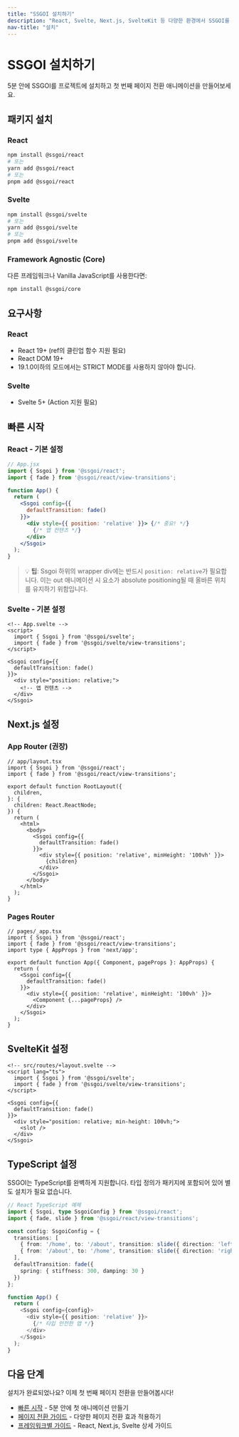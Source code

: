 ```yaml
---
title: "SSGOI 설치하기"
description: "React, Svelte, Next.js, SvelteKit 등 다양한 환경에서 SSGOI를 설치하고 설정하는 방법"
nav-title: "설치"
---
```


# SSGOI 설치하기

5분 안에 SSGOI를 프로젝트에 설치하고 첫 번째 페이지 전환 애니메이션을 만들어보세요.

## 패키지 설치

### React

```bash
npm install @ssgoi/react
# 또는
yarn add @ssgoi/react
# 또는
pnpm add @ssgoi/react
```

### Svelte

```bash
npm install @ssgoi/svelte
# 또는
yarn add @ssgoi/svelte
# 또는
pnpm add @ssgoi/svelte
```

### Framework Agnostic (Core)

다른 프레임워크나 Vanilla JavaScript를 사용한다면:

```bash
npm install @ssgoi/core
```

## 요구사항

### React
- React 19+ (ref의 클린업 함수 지원 필요)
- React DOM 19+
- 19.1.0이하의 모드에서는 STRICT MODE를 사용하지 않아야 합니다.

### Svelte
- Svelte 5+ (Action 지원 필요)


## 빠른 시작

### React - 기본 설정

```jsx
// App.jsx
import { Ssgoi } from '@ssgoi/react';
import { fade } from '@ssgoi/react/view-transitions';

function App() {
  return (
    <Ssgoi config={{
      defaultTransition: fade()
    }}>
      <div style={{ position: 'relative' }}> {/* 중요! */}
        {/* 앱 컨텐츠 */}
      </div>
    </Ssgoi>
  );
}
```

> 💡 **팁**: Ssgoi 하위의 wrapper div에는 반드시 `position: relative`가 필요합니다. 이는 out 애니메이션 시 요소가 absolute positioning될 때 올바른 위치를 유지하기 위함입니다.

### Svelte - 기본 설정

```svelte
<!-- App.svelte -->
<script>
  import { Ssgoi } from '@ssgoi/svelte';
  import { fade } from '@ssgoi/svelte/view-transitions';
</script>

<Ssgoi config={{
  defaultTransition: fade()
}}>
  <div style="position: relative;">
    <!-- 앱 컨텐츠 -->
  </div>
</Ssgoi>
```

## Next.js 설정

### App Router (권장)

```tsx
// app/layout.tsx
import { Ssgoi } from '@ssgoi/react';
import { fade } from '@ssgoi/react/view-transitions';

export default function RootLayout({
  children,
}: {
  children: React.ReactNode;
}) {
  return (
    <html>
      <body>
        <Ssgoi config={{
          defaultTransition: fade()
        }}>
          <div style={{ position: 'relative', minHeight: '100vh' }}>
            {children}
          </div>
        </Ssgoi>
      </body>
    </html>
  );
}
```

### Pages Router

```tsx
// pages/_app.tsx
import { Ssgoi } from '@ssgoi/react';
import { fade } from '@ssgoi/react/view-transitions';
import type { AppProps } from 'next/app';

export default function App({ Component, pageProps }: AppProps) {
  return (
    <Ssgoi config={{
      defaultTransition: fade()
    }}>
      <div style={{ position: 'relative', minHeight: '100vh' }}>
        <Component {...pageProps} />
      </div>
    </Ssgoi>
  );
}
```

## SvelteKit 설정

```svelte
<!-- src/routes/+layout.svelte -->
<script lang="ts">
  import { Ssgoi } from '@ssgoi/svelte';
  import { fade } from '@ssgoi/svelte/view-transitions';
</script>

<Ssgoi config={{
  defaultTransition: fade()
}}>
  <div style="position: relative; min-height: 100vh;">
    <slot />
  </div>
</Ssgoi>
```

## TypeScript 설정

SSGOI는 TypeScript를 완벽하게 지원합니다. 타입 정의가 패키지에 포함되어 있어 별도 설치가 필요 없습니다.

```typescript
// React TypeScript 예제
import { Ssgoi, type SsgoiConfig } from '@ssgoi/react';
import { fade, slide } from '@ssgoi/react/view-transitions';

const config: SsgoiConfig = {
  transitions: [
    { from: '/home', to: '/about', transition: slide({ direction: 'left' }) },
    { from: '/about', to: '/home', transition: slide({ direction: 'right' }) }
  ],
  defaultTransition: fade({
    spring: { stiffness: 300, damping: 30 }
  })
};

function App() {
  return (
    <Ssgoi config={config}>
      <div style={{ position: 'relative' }}>
        {/* 타입 안전한 앱 */}
      </div>
    </Ssgoi>
  );
}
```

## 다음 단계

설치가 완료되었나요? 이제 첫 번째 페이지 전환을 만들어봅시다!

- [빠른 시작](./03.quick-start.md) - 5분 안에 첫 애니메이션 만들기
- [페이지 전환 가이드](./04.page-transitions.md) - 다양한 페이지 전환 효과 적용하기
- [프레임워크별 가이드](./05.framework-guides.md) - React, Next.js, Svelte 상세 가이드